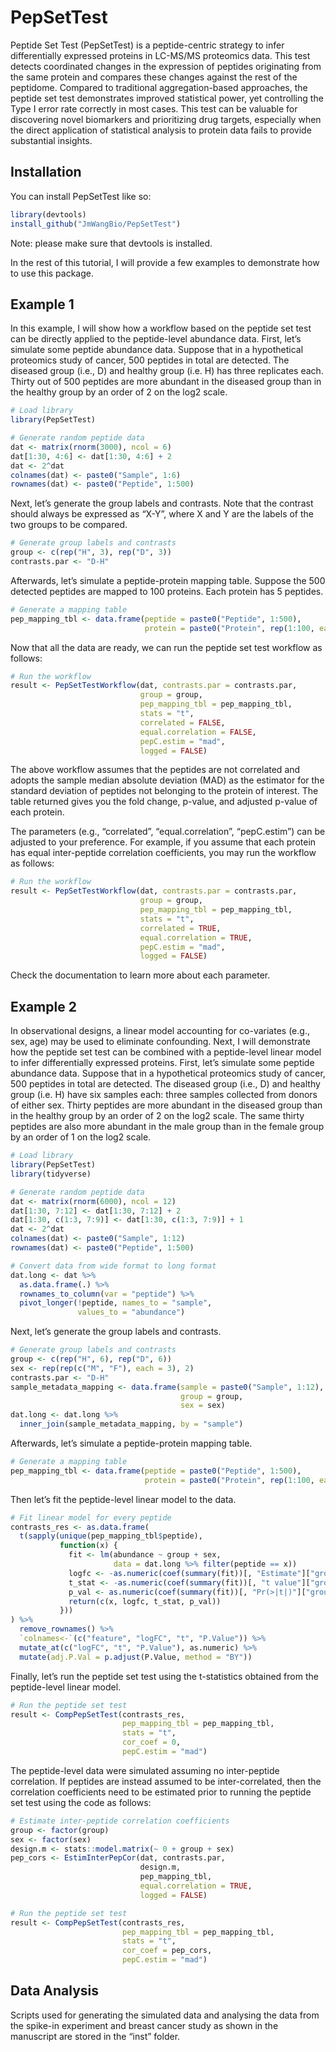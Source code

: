 
<!-- README.md is generated from README.Rmd. Please edit that file -->

# PepSetTest

<!-- badges: start -->
<!-- badges: end -->

Peptide Set Test (PepSetTest) is a peptide-centric strategy to infer
differentially expressed proteins in LC-MS/MS proteomics data. This test
detects coordinated changes in the expression of peptides originating
from the same protein and compares these changes against the rest of the
peptidome. Compared to traditional aggregation-based approaches, the
peptide set test demonstrates improved statistical power, yet
controlling the Type I error rate correctly in most cases. This test can
be valuable for discovering novel biomarkers and prioritizing drug
targets, especially when the direct application of statistical analysis
to protein data fails to provide substantial insights.

## Installation

You can install PepSetTest like so:

``` r
library(devtools)
install_github("JmWangBio/PepSetTest")
```

Note: please make sure that devtools is installed.

In the rest of this tutorial, I will provide a few examples to
demonstrate how to use this package.

## Example 1

In this example, I will show how a workflow based on the peptide set
test can be directly applied to the peptide-level abundance data. First,
let’s simulate some peptide abundance data. Suppose that in a
hypothetical proteomics study of cancer, 500 peptides in total are
detected. The diseased group (i.e., D) and healthy group (i.e. H) has
three replicates each. Thirty out of 500 peptides are more abundant in
the diseased group than in the healthy group by an order of 2 on the
log2 scale.

``` r
# Load library
library(PepSetTest)

# Generate random peptide data
dat <- matrix(rnorm(3000), ncol = 6)
dat[1:30, 4:6] <- dat[1:30, 4:6] + 2
dat <- 2^dat
colnames(dat) <- paste0("Sample", 1:6)
rownames(dat) <- paste0("Peptide", 1:500)
```

Next, let’s generate the group labels and contrasts. Note that the
contrast should always be expressed as “X-Y”, where X and Y are the
labels of the two groups to be compared.

``` r
# Generate group labels and contrasts
group <- c(rep("H", 3), rep("D", 3))
contrasts.par <- "D-H"
```

Afterwards, let’s simulate a peptide-protein mapping table. Suppose the
500 detected peptides are mapped to 100 proteins. Each protein has 5
peptides.

``` r
# Generate a mapping table
pep_mapping_tbl <- data.frame(peptide = paste0("Peptide", 1:500),
                              protein = paste0("Protein", rep(1:100, each = 5)))
```

Now that all the data are ready, we can run the peptide set test
workflow as follows:

``` r
# Run the workflow
result <- PepSetTestWorkflow(dat, contrasts.par = contrasts.par,
                             group = group,
                             pep_mapping_tbl = pep_mapping_tbl,
                             stats = "t",
                             correlated = FALSE,
                             equal.correlation = FALSE,
                             pepC.estim = "mad",
                             logged = FALSE)
```

The above workflow assumes that the peptides are not correlated and
adopts the sample median absolute deviation (MAD) as the estimator for
the standard deviation of peptides not belonging to the protein of
interest. The table returned gives you the fold change, p-value, and
adjusted p-value of each protein.

The parameters (e.g., “correlated”, “equal.correlation”, “pepC.estim”)
can be adjusted to your preference. For example, if you assume that each
protein has equal inter-peptide correlation coefficients, you may run
the workflow as follows:

``` r
# Run the workflow
result <- PepSetTestWorkflow(dat, contrasts.par = contrasts.par,
                             group = group,
                             pep_mapping_tbl = pep_mapping_tbl,
                             stats = "t",
                             correlated = TRUE,
                             equal.correlation = TRUE,
                             pepC.estim = "mad",
                             logged = FALSE)
```

Check the documentation to learn more about each parameter.

## Example 2

In observational designs, a linear model accounting for co-variates
(e.g., sex, age) may be used to eliminate confounding. Next, I will
demonstrate how the peptide set test can be combined with a
peptide-level linear model to infer differentially expressed proteins.
First, let’s simulate some peptide abundance data. Suppose that in a
hypothetical proteomics study of cancer, 500 peptides in total are
detected. The diseased group (i.e., D) and healthy group (i.e. H) have
six samples each: three samples collected from donors of either sex.
Thirty peptides are more abundant in the diseased group than in the
healthy group by an order of 2 on the log2 scale. The same thirty
peptides are also more abundant in the male group than in the female
group by an order of 1 on the log2 scale.

``` r
# Load library
library(PepSetTest)
library(tidyverse)

# Generate random peptide data
dat <- matrix(rnorm(6000), ncol = 12)
dat[1:30, 7:12] <- dat[1:30, 7:12] + 2
dat[1:30, c(1:3, 7:9)] <- dat[1:30, c(1:3, 7:9)] + 1
dat <- 2^dat
colnames(dat) <- paste0("Sample", 1:12)
rownames(dat) <- paste0("Peptide", 1:500)

# Convert data from wide format to long format
dat.long <- dat %>%
  as.data.frame(.) %>%
  rownames_to_column(var = "peptide") %>%
  pivot_longer(!peptide, names_to = "sample",
               values_to = "abundance")
```

Next, let’s generate the group labels and contrasts.

``` r
# Generate group labels and contrasts
group <- c(rep("H", 6), rep("D", 6))
sex <- rep(rep(c("M", "F"), each = 3), 2)
contrasts.par <- "D-H"
sample_metadata_mapping <- data.frame(sample = paste0("Sample", 1:12),
                                      group = group, 
                                      sex = sex)
dat.long <- dat.long %>%
  inner_join(sample_metadata_mapping, by = "sample")
```

Afterwards, let’s simulate a peptide-protein mapping table.

``` r
# Generate a mapping table
pep_mapping_tbl <- data.frame(peptide = paste0("Peptide", 1:500),
                              protein = paste0("Protein", rep(1:100, each = 5)))
```

Then let’s fit the peptide-level linear model to the data.

``` r
# Fit linear model for every peptide
contrasts_res <- as.data.frame(
  t(sapply(unique(pep_mapping_tbl$peptide), 
           function(x) {
             fit <- lm(abundance ~ group + sex,
                       data = dat.long %>% filter(peptide == x))
             logfc <- -as.numeric(coef(summary(fit))[, "Estimate"]["groupH"])
             t_stat <- -as.numeric(coef(summary(fit))[, "t value"]["groupH"])
             p_val <- as.numeric(coef(summary(fit))[, "Pr(>|t|)"]["groupH"])
             return(c(x, logfc, t_stat, p_val))
           }))
) %>% 
  remove_rownames() %>%
  `colnames<-`(c("feature", "logFC", "t", "P.Value")) %>%
  mutate_at(c("logFC", "t", "P.Value"), as.numeric) %>%
  mutate(adj.P.Val = p.adjust(P.Value, method = "BY"))
```

Finally, let’s run the peptide set test using the t-statistics obtained
from the peptide-level linear model.

``` r
# Run the peptide set test
result <- CompPepSetTest(contrasts_res,
                         pep_mapping_tbl = pep_mapping_tbl,
                         stats = "t",
                         cor_coef = 0,
                         pepC.estim = "mad")
```

The peptide-level data were simulated assuming no inter-peptide
correlation. If peptides are instead assumed to be inter-correlated,
then the correlation coefficients need to be estimated prior to running
the peptide set test using the code as follows:

``` r
# Estimate inter-peptide correlation coefficients
group <- factor(group)
sex <- factor(sex)
design.m <- stats::model.matrix(~ 0 + group + sex)
pep_cors <- EstimInterPepCor(dat, contrasts.par, 
                             design.m,
                             pep_mapping_tbl, 
                             equal.correlation = TRUE,
                             logged = FALSE)

# Run the peptide set test
result <- CompPepSetTest(contrasts_res,
                         pep_mapping_tbl = pep_mapping_tbl,
                         stats = "t",
                         cor_coef = pep_cors,
                         pepC.estim = "mad")
```

## Data Analysis

Scripts used for generating the simulated data and analysing the data
from the spike-in experiment and breast cancer study as shown in the
manuscript are stored in the “inst” folder.
